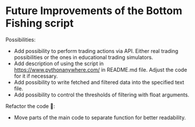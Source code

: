 # Future Improvements of the Bottom Fishing script

Possibilities:
- Add possibility to perform trading actions via API. Either real trading possibilities or the ones in educational trading simulators. 
- Add description of using the script in https://www.pythonanywhere.com/ in README.md file. Adjust the code for it if necessary.
- Add possibility to write fetched and filtered data into the specified text file.
- Add possibility to control the thresholds of filtering with float arguments.

Refactor the code 🙂:
- Move parts of the main code to separate function for better readability.